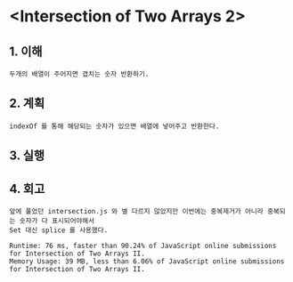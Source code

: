 # <Intersection of Two Arrays 2>

## 1. 이해

    두개의 배열이 주어지면 겹치는 숫자 반환하기.

## 2. 계획

    indexOf 를 통해 해당되는 숫자가 있으면 배열에 넣어주고 반환한다.

## 3. 실행

## 4. 회고

    앞에 풀었던 intersection.js 와 별 다르지 않았지만 이번에는 중복제거가 아니라 중복되는 숫자가 다 표시되어야해서
    Set 대신 splice 를 사용했다.

    Runtime: 76 ms, faster than 90.24% of JavaScript online submissions for Intersection of Two Arrays II.
    Memory Usage: 39 MB, less than 6.06% of JavaScript online submissions for Intersection of Two Arrays II.
